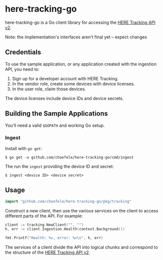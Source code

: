 # here-tracking-go
here-tracking-go is a Go client library for accessing the [HERE Tracking API v2](https://developer.here.com/documentation/tracking/api-reference-swagger.html).

Note: the implementation's interfaces aren't final yet – expect changes

## Credentials
To use the sample application, or any application created with the ingestion API, you need to:

1. Sign up for a developer account with HERE Tracking.
2. In the vendor role, create some devices with device licenses.
3. In the user role, claim those devices.

The device licenses include device IDs and device secrets.

## Building the Sample Applications
You'll need a valid `$GOPATH` and working Go setup.

### Ingest
Install with `go get`:

```
$ go get -u github.com/choefele/here-tracking-go/cmd/ingest
```

The run the `ingest` providing the device ID and secret:

```
$ ingest <device ID> <device secret>
```

 ## Usage
 ```go
import "github.com/choefele/here-tracking-go/pkg/tracking"
```

Construct a new client, then use the various services on the client to access different parts of the API. For example:

```go
client := tracking.NewClient("", "")
h, err := client.Ingestion.Health(context.Background())

fmt.Printf("Health: %v, error: %v\n", h, err)
```

The services of a client divide the API into logical chunks and correspond to the structure of the [HERE Tracking API v2](https://developer.here.com/documentation/tracking/api-reference-swagger.html).
